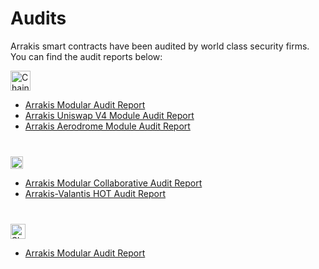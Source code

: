 # Audits

Arrakis smart contracts have been audited by world class security firms. You can find the audit reports below:

<p align="left">
<img src="../../../img/chainsecurity.svg" alt="Chainsecurity" height="32" class="img-svg"/>
</p>

- [Arrakis Modular Audit Report](https://github.com/ArrakisFinance/arrakis-modular/blob/main/audit/ChainSecurity_Spacing_Guild_Arrakis_Modular_audit.pdf)
- [Arrakis Uniswap V4 Module Audit Report](https://github.com/ArrakisFinance/arrakis-modular/blob/main/audit/ChainSecurity_Arrakis_Finance_Uniswap_V4_Module_audit.pdf)
- [Arrakis Aerodrome Module Audit Report](https://github.com/ArrakisFinance/arrakis-modular/blob/main/audit/ChainSecurity_Arrakis_Finance_Aerodrome_Module_audit.pdf)


<p align="left" style="margin-top:40px;">
<img src="../../../img/sherlock.svg" alt="Sherlock" height="20" class="img-svg"/>
</p>

- [Arrakis Modular Collaborative Audit Report](https://github.com/ArrakisFinance/arrakis-modular/blob/main/audit/2025.03.14%20-%20Final%20-%20Arrakis%20Collaborative%20Audit%20Report%201741963117.pdf)
- [Arrakis-Valantis HOT Audit Report](https://github.com/ArrakisFinance/arrakis-modular/blob/main/audit/Arrakis_Valantis_SOT_Audit_Audit_Report.pdf)


<p align="left" style="margin-top:40px;">
<img src="../../../img/watchpug.svg" alt="Sherlock" height="24" class="img-svg"/>
</p>

- [Arrakis Modular Audit Report](https://github.com/ArrakisFinance/arrakis-modular/blob/main/audit/Arrakis_Modular_Audit_Report_by_WatchPug.pdf)